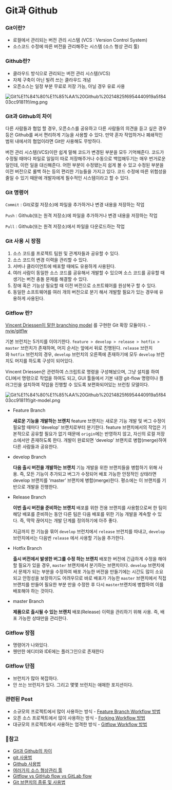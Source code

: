 # Git과 Github

### Git이란?

- 로컬에서 관리되는 버전 관리 시스템 (VCS : Version Control System)
- 소스코드 수정에 따른 버전을 관리해주는 시스템 (소스 형상 관리 툴)

### Github란?

- 클라우드 방식으로 관리되는 버전 관리 시스템(VCS)
- 자체 구축이 아닌 빌려 쓰는 클라우드 개념
- 오픈소스는 일정 부분 무료로 저장 가능, 아닐 경우 유료 사용

![Git%E1%84%80%E1%85%AA%20Github%20214825f6954440919a5f8403cc91811f/img.png](Git%E1%84%80%E1%85%AA%20Github%20214825f6954440919a5f8403cc91811f/img.png)

### Git과 Github의 차이

다른 사람들과 협업 할 경우, 오픈소스를 공유하고 다른 사람들의 의견을 듣고 싶은 경우 등은 Github를 써서 편리하게 기능을 사용할 수 있다. 만약 혼자 작업하거나 폐쇄적인 범위 내에서의 협업이라면 Git만 사용해도 무방하다.

버전 관리 시스템(VCS)이란 쉽게 말해 코드가 변경된 부분을 모두 기억해준다. 코드가 수정될 때마다 파일로 일일이 따로 저장해주거나 수동으로 백업해두기는 매우 번거로운 일인데, 이런 일을 대신해준다. 어떤 부분이 수정됐는지 쉽게 볼 수 있고 수정된 부분을 이전 버전으로 롤백 하는 등의 편리한 기능들을 가지고 있다. 코드 수정에 따른 위험성을 줄일 수 있기 때문에 개발자에게 필수적인 시스템이라고 할 수 있다.

### Git 명령어

`Commit` : Git(로컬 저장소)에 파일을 추가하거나 변경 내용을 저장하는 작업

`Push` : Github(또는 원격 저장소)에 파일을 추가하거나 변경 내용을 저장하는 작업

`Pull` : Github(또는 원격 저장소)에서 파일을 다운로드하는 작업

### Git 사용 시 장점

1. 소스 코드를 프로젝트 팀원 및 관계자들과 공유할 수 있다.
2. 소스 코드의 변경 이력을 관리할 수 있다.
3. 서버나 클라이언트에 배포할 때에도 유용하게 사용된다.
4. 여러 사람이 동일한 소스 코드를 공유해서 개발할 수 있으며 소스 코드를 공유할 때 생기는 버전 충돌 문제를 해결할 수 있다.
5. 장애 혹은 기능상 필요할 때 이전 버전으로 소프트웨어를 원상복구 할 수 있다.
6. 동일한 소프트웨어를 여러 개의 버전으로 분기 해서 개발할 필요가 있는 경우에 유용하게 사용된다.

### Gitflow 란?

[Vincent Driessen이 말한 branching model](https://nvie.com/posts/a-successful-git-branching-model/) 를 구현한 Git 확장 모듈이다. - [nvie/gitflw](https://github.com/nvie/gitflow)

기본 브런치는 5가지를 이야기한다. `feature > develop > release > hotfix > master` 브런치가 존재하며, 머지 순서는 앞에서 뒤로 진행된다. `release` 브런치와 `hotfix` 브런치의 경우, `develop` 브런치의 오른쪽에 존재하기에 모두 `develop` 브런치도 머지를 하도록 구성이 되어있다.

Vincent Driessen은 관련하여 스크립트로 명령을 구성해놨으며, 그냥 설치를 하여 CLI에서 명령으로 작업을 하여도 되고, GUI 툴들에서 기본 내장 git-flow 명령이나 플러그인을 설치하여 작업을 진행할 수 있도록 보편화되어있는 브런칭 모델이다.

![Git%E1%84%80%E1%85%AA%20Github%20214825f6954440919a5f8403cc91811f/git-model.png](Git%E1%84%80%E1%85%AA%20Github%20214825f6954440919a5f8403cc91811f/git-model.png)

- Feature Branch

    **새로운 기능을 개발하는 브랜치**
    feature 브랜치는 새로운 기능 개발 및 버그 수정이 필요할 때마다 ‘develop’ 브랜치로부터 분기한다. feature 브랜치에서의 작업은 기본적으로 공유할 필요가 없기 때문에 `origin`에는 반영하지 않고, 자신의 로컬 저장소에서만 존재하도록 한다.
    개발이 완료되면 ‘develop’ 브랜치로 병합(merge)하여 다른 사람들과 공유한다.

- develop Branch

    **다음 출시 버전을 개발하는 브랜치**
    기능 개발을 위한 브랜치들을 병합하기 위해 사용. 즉, 모든 기능이 추가되고 버그가 수정되어 배포 가능한 안정적인 상태라면 develop 브랜치를 ‘master’ 브랜치에 병합(merge)한다.
    평소에는 이 브랜치를 기반으로 개발을 진행한다.

- Release Branch

    **이번 출시 버전을 준비하는 브랜치**
    배포를 위한 전용 브랜치를 사용함으로써 한 팀이 해당 배포를 준비하는 동안 다른 팀은 다음 배포를 위한 기능 개발을 계속할 수 있다. 즉, 딱딱 끊어지는 개발 단계를 정의하기에 아주 좋다.

    지금까지 한 기능을 묶어 `develop` 브런치에서 `release` 브런치를 따내고, `develop` 브런치에서는 다음번 `release` 에서 사용할 기능을 추가한다.

- Hotfix Branch

    **출시 버전에서 발생한 버그를 수정 하는 브랜치**
    배포한 버전에 긴급하게 수정을 해야 할 필요가 있을 경우, `master` 브랜치에서 분기하는 브랜치이다. `develop` 브랜치에서 문제가 되는 부분을 수정하여 배포 가능한 버전을 만들기에는 시간도 많이 소요되고 안정성을 보장하기도 어려우므로 바로 배포가 가능한 `master` 브랜치에서 직접 브랜치를 만들어 필요한 부분 만을 수정한 후 다시 `master`브랜치에 병합하여 이를 배포해야 하는 것이다.

- master Branch

    **제품으로 출시될 수 있는 브랜치**
    배포(Release) 이력을 관리하기 위해 사용. 즉, 배포 가능한 상태만을 관리한다.

### Gitflow 장점

- 명령어가 나와있다.
- 웬만한 에디터와 IDE에는 플러그인으로 존재한다

### Gitflow 단점

- 브런치가 많아 복잡하다.
- 안 쓰는 브런치가 있다. 그리고 몇몇 브런치는 애매한 포지션이다.

### 관련된 Post

- 소규모의 프로젝트에서 많이 사용하는 방식 - [Feature Branch Workflow 방법](https://gmlwjd9405.github.io/2017/10/27/how-to-collaborate-on-GitHub-1.html)
- 오픈 소스 프로젝트에서 많이 사용하는 방식 - [Forking Workflow 방법](https://gmlwjd9405.github.io/2017/10/28/how-to-collaborate-on-GitHub-2.html)
- 대규모의 프로젝트에서 사용하는 엄격한 방식 - [Gitflow Workflow 방법](https://gmlwjd9405.github.io/2018/05/12/how-to-collaborate-on-GitHub-3.html)

### 🔗참고

- [Git과 Github의 차이](https://codevang.tistory.com/217)
- [git 사용법](https://rogerdudler.github.io/git-guide/index.ko.html)
- [Github 사용법](https://tagilog.tistory.com/377)
- [여러가지 소스 형상관리 툴](https://coding-factory.tistory.com/243)
- [Gitflow vs GitHub flow vs GitLab flow](https://ujuc.github.io/2015/12/16/git-flow-github-flow-gitlab-flow/)
- [Git 브랜치의 종류 및 사용법](https://gmlwjd9405.github.io/2018/05/11/types-of-git-branch.html)
